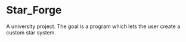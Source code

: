 # Star_Forge
A university project. The goal is a program which lets the user create a custom star system.
